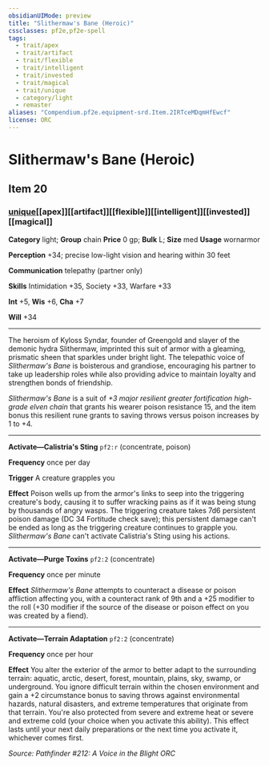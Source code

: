 ```yaml
---
obsidianUIMode: preview
title: "Slithermaw's Bane (Heroic)"
cssclasses: pf2e,pf2e-spell
tags:
  - trait/apex
  - trait/artifact
  - trait/flexible
  - trait/intelligent
  - trait/invested
  - trait/magical
  - trait/unique
  - category/light
  - remaster
aliases: "Compendium.pf2e.equipment-srd.Item.2IRTceMDqmHfEwcf"
license: ORC
---
```

# Slithermaw's Bane (Heroic)
## Item 20
### [unique](unique "Unique Rarity Trait")[[apex]][[artifact]][[flexible]][[intelligent]][[invested]][[magical]]

**Category** light; **Group** chain
**Price** 0 gp; 
**Bulk** L; **Size** med
**Usage** wornarmor

**Perception** +34; precise low-light vision and hearing within 30 feet

**Communication** telepathy (partner only)

**Skills** Intimidation +35, Society +33, Warfare +33

**Int** +5, **Wis** +6, **Cha** +7

**Will** +34

* * *

The heroism of Kyloss Syndar, founder of Greengold and slayer of the demonic hydra Slithermaw, imprinted this suit of armor with a gleaming, prismatic sheen that sparkles under bright light. The telepathic voice of _Slithermaw's Bane_ is boisterous and grandiose, encouraging his partner to take up leadership roles while also providing advice to maintain loyalty and strengthen bonds of friendship.

_Slithermaw's Bane_ is a suit of _+3 major resilient greater fortification high-grade elven chain_ that grants his wearer poison resistance 15, and the item bonus this resilient rune grants to saving throws versus poison increases by 1 to +4.

* * *

**Activate—Calistria's Sting** `pf2:r` (concentrate, poison)

**Frequency** once per day

**Trigger** A creature grapples you

**Effect** Poison wells up from the armor's links to seep into the triggering creature's body, causing it to suffer wracking pains as if it was being stung by thousands of angry wasps. The triggering creature takes 7d6 persistent poison damage (DC 34 Fortitude check save); this persistent damage can't be ended as long as the triggering creature continues to grapple you. _Slithermaw's Bane_ can't activate Calistria's Sting using his actions.

* * *

**Activate—Purge Toxins** `pf2:2` (concentrate)

**Frequency** once per minute

**Effect** _Slithermaw's Bane_ attempts to counteract a disease or poison affliction affecting you, with a counteract rank of 9th and a +25 modifier to the roll (+30 modifier if the source of the disease or poison effect on you was created by a fiend).

* * *

**Activate—Terrain Adaptation** `pf2:2` (concentrate)

**Frequency** once per hour

**Effect** You alter the exterior of the armor to better adapt to the surrounding terrain: aquatic, arctic, desert, forest, mountain, plains, sky, swamp, or underground. You ignore difficult terrain within the chosen environment and gain a +2 circumstance bonus to saving throws against environmental hazards, natural disasters, and extreme temperatures that originate from that terrain. You're also protected from severe and extreme heat or severe and extreme cold (your choice when you activate this ability). This effect lasts until your next daily preparations or the next time you activate it, whichever comes first.

*Source: Pathfinder #212: A Voice in the Blight*
*ORC*